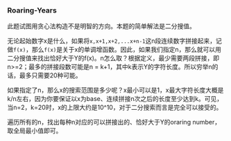 ### Roaring-Years

此题试图用贪心法构造不是明智的方向。本题的简单解法是二分搜值。

无论起始数字x是什么，如果将```x,x+1,x+2,...x+n-1```这n段连续数字拼接起来，记做```f(x)```，那么```f(x)```是关于x的单调增函数。因此，如果我们指定n，那么就可以用二分搜值来找出恰好大于Y的f(x)。n怎么取？根据定义，最少需要两段拼接，即n>=2；最多的拼接段数可能是n = k+1，其中k表示Y的字符长度。所以穷举n的话，最多只需要20种可能。

如果指定了n，那么x的搜索范围是多少呢？x最小可以是1，x最大字符长度大概是k/n左右，因为你要保证以x为base、连续拼接n次之后的长度至少达到k。可见，当n=2，k=20时，x的上限大约是10^10，对于二分搜索而言是完全可以接受的。

遍历所有的n，找出每种n对应的可以拼接出的、恰好大于Y的oraring number，取全局最小值即可。
